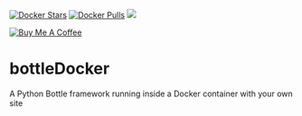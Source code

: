 [![Docker Stars](https://img.shields.io/docker/stars/bandi13/bottledocker.svg?style=flat-square)](https://hub.docker.com/r/bandi13/bottledocker/)
[![Docker Pulls](https://img.shields.io/docker/pulls/bandi13/bottledocker.svg?style=flat-square)](https://hub.docker.com/r/bandi13/bottledocker/)
[![](https://images.microbadger.com/badges/image/bandi13/bottledocker.svg)](https://microbadger.com/images/bandi13/bottledocker "Get your own image badge on microbadger.com")

[![Buy Me A Coffee](https://www.buymeacoffee.com/assets/img/custom_images/orange_img.png)](https://www.buymeacoff.ee/bandi13)

# bottleDocker
A Python Bottle framework running inside a Docker container with your own site
